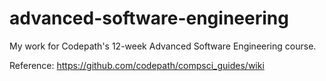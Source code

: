 # advanced-software-engineering
My work for Codepath's 12-week Advanced Software Engineering course. 

Reference: https://github.com/codepath/compsci_guides/wiki
